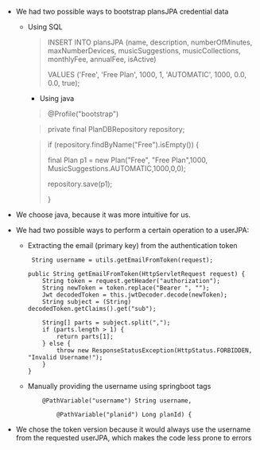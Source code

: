 * We had two possible ways to bootstrap plansJPA credential data
    * Using SQL
      >INSERT INTO plansJPA (name, description, numberOfMinutes, maxNumberDevices, musicSuggestions, musicCollections, monthlyFee, annualFee, isActive)
      >
      >VALUES ('Free', 'Free Plan', 1000, 1, 'AUTOMATIC', 1000, 0.0, 0.0, true);

        * Using java
      > @Profile("bootstrap")

      >   private final PlanDBRepository repository;

      >if (repository.findByName("Free").isEmpty()) {
      >
      >final Plan p1 = new Plan("Free", "Free Plan",1000, MusicSuggestions.AUTOMATIC,1000,0,0);
      >
      >repository.save(p1);
      >
      >}


* We choose java, because it was more intuitive for us.


* We had two possible ways to perform a certain operation to a userJPA:
  * Extracting the email (primary key) from the authentication token
  
    ~~~
     String username = utils.getEmailFromToken(request);
    ~~~
    ~~~
    public String getEmailFromToken(HttpServletRequest request) {
        String token = request.getHeader("authorization");
        String newToken = token.replace("Bearer ", "");
        Jwt decodedToken = this.jwtDecoder.decode(newToken);
        String subject = (String) decodedToken.getClaims().get("sub");

        String[] parts = subject.split(",");
        if (parts.length > 1) {
            return parts[1];
        } else {
            throw new ResponseStatusException(HttpStatus.FORBIDDEN, "Invalid Username!");
        }
    }
    ~~~
  * Manually providing the username using springboot tags
    ~~~
        @PathVariable("username") String username,

			@PathVariable("planid") Long planId) {
    ~~~
    
* We chose the token version because it would always use the username from the requested userJPA, which makes the code less prone to errors 
